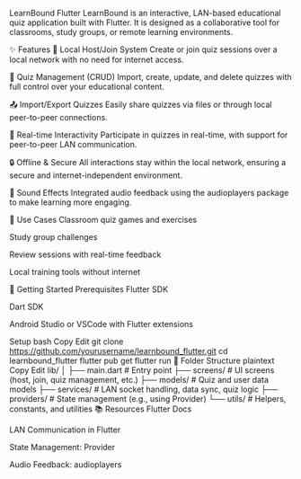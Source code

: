 LearnBound Flutter
LearnBound is an interactive, LAN-based educational quiz application built with Flutter. It is designed as a collaborative tool for classrooms, study groups, or remote learning environments.

✨ Features
📡 Local Host/Join System
Create or join quiz sessions over a local network with no need for internet access.

🧠 Quiz Management (CRUD)
Import, create, update, and delete quizzes with full control over your educational content.

📤 Import/Export Quizzes
Easily share quizzes via files or through local peer-to-peer connections.

📲 Real-time Interactivity
Participate in quizzes in real-time, with support for peer-to-peer LAN communication.

🔒 Offline & Secure
All interactions stay within the local network, ensuring a secure and internet-independent environment.

🔔 Sound Effects
Integrated audio feedback using the audioplayers package to make learning more engaging.

🧩 Use Cases
Classroom quiz games and exercises

Study group challenges

Review sessions with real-time feedback

Local training tools without internet

🚀 Getting Started
Prerequisites
Flutter SDK

Dart SDK

Android Studio or VSCode with Flutter extensions

Setup
bash
Copy
Edit
git clone https://github.com/yourusername/learnbound_flutter.git
cd learnbound_flutter
flutter pub get
flutter run
📂 Folder Structure
plaintext
Copy
Edit
lib/
│
├── main.dart              # Entry point
├── screens/               # UI screens (host, join, quiz management, etc.)
├── models/                # Quiz and user data models
├── services/              # LAN socket handling, data sync, quiz logic
├── providers/             # State management (e.g., using Provider)
└── utils/                 # Helpers, constants, and utilities
📚 Resources
Flutter Docs

LAN Communication in Flutter

State Management: Provider

Audio Feedback: audioplayers
